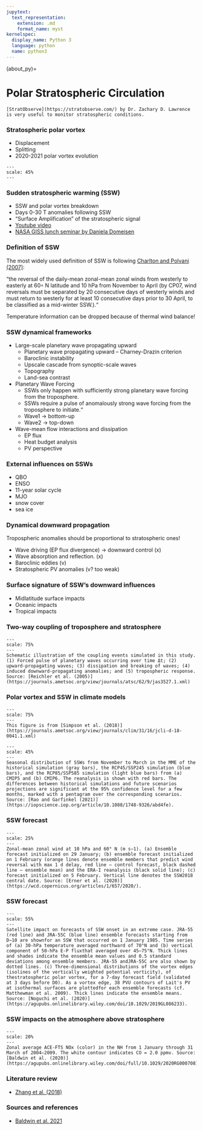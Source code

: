 ```yaml
---
jupytext:
  text_representation:
    extension: .md
    format_name: myst
kernelspec:
  display_name: Python 3
  language: python
  name: python3
---
```


(about_py)=

# Polar Stratospheric Circulation

```{note}
[StratObserve](https://stratobserve.com/) by Dr. Zachary D. Lawrence is very useful to monitor stratospheric conditions.
```

### Stratospheric polar vortex

- Displacement
- Splitting 
- 2020-2021 polar vortex evolution

```{figure} /_static/lecture_specific/lecture1_figures/atm_structure_tmp1.png
---
scale: 45%
---
```

### Sudden stratospheric warming (SSW)

- SSW and polar vortex breakdown
- Days 0-30 T anomalies following SSW
- “Surface Amplification” of the stratospheric signal
- [Youtube video](https://www.youtube.com/watch?v=FXBPXc571Hc)
- [NASA GISS lunch seminar by Daniela Domeisen](https://www.youtube.com/watch?v=iLS0a0QmbgE&t=828s)

### Definition of SSW

The most widely used definition of SSW is following [Charlton and Polvani (2007)](https://journals.ametsoc.org/view/journals/clim/20/3/jcli3996.1.xml):

“the reversal of the daily-mean zonal-mean zonal winds from westerly to easterly at 60◦ N latitude and 10 hPa from November to April (by CP07, wind reversals must be separated by 20 consecutive days of westerly winds and must return to westerly for at least 10 consecutive days prior to 30 April, to be classified as a mid-winter SSW.).“

Temperature information can be dropped because of thermal wind balance!

### SSW dynamical frameworks

- Large-scale planetary wave propagating upward
  - Planetary wave propagating upward – Charney-Drazin criterion 
  - Baroclinic instability
  - Upscale cascade from synoptic-scale waves
  - Topography
  - Land-sea contrast
- Planetary Wave Forcing
  - SSWs only happen with sufficiently strong planetary wave forcing from the troposphere.
  - SSWs require a pulse of anomalously strong wave forcing from the troposphere to initiate.“
  - Wave1 -> bottom-up
  - Wave2 -> top-down
- Wave-mean flow interactions and dissipation
  - EP flux
  - Heat budget analysis
  - PV perspective

### External influences on SSWs

- QBO 
- ENSO 
- 11-year solar cycle 
- MJO
- snow cover
- sea ice

### Dynamical downward propagation

Tropospheric anomalies should be proportional to stratospheric ones!

- Wave driving (EP flux divergence) -> downward control (x)
- Wave absorption and reflection. (x)
- Baroclinic eddies (v)
- Stratospheric PV anomalies (v? too weak)

### Surface signature of SSW’s downward influences

- Midlatitude surface impacts
- Oceanic impacts
- Tropical impacts

### Two-way coupling of troposphere and stratosphere

```{figure} /_static/lecture_specific/lecture1_figures/strat_tropo_coupling.gif
---
scale: 75%
---
Schematic illustration of the coupling events simulated in this study. (1) Forced pulse of planetary waves occurring over time Δt; (2) upward-propagating waves; (3) dissipation and breaking of waves; (4) induced downward-propagating anomalies; and (5) tropospheric response. Source: [Reichler et al. (2005)](https://journals.ametsoc.org/view/journals/atsc/62/9/jas3527.1.xml)
```

### Polar vortex and SSW in climate models
```{figure} /_static/lecture_specific/lecture1_figures/cmip5_polar_vortex_tmp1.jpg
---
scale: 75%
---
This figure is from [Simpson et al. (2018)](https://journals.ametsoc.org/view/journals/clim/31/16/jcli-d-18-0041.1.xml)
```

```{figure} /_static/lecture_specific/lecture1_figures/cmip5_cmip6_ssw_tmp1.jpg
---
scale: 45%
---
Seasonal distribution of SSWs from November to March in the MME of the historical simulation (gray bars), the RCP45/SSP245 simulation (blue bars), and the RCP85/SSP585 simulation (light blue bars) from (a) CMIP5 and (b) CMIP6. The reanalysis is shown with red bars. The differences between historical simulations and future scenarios projections are significant at the 95% confidence level for a few months, marked with a pentagram over the corresponding scenarios. Source: [Rao and Garfinkel (2021)](https://iopscience.iop.org/article/10.1088/1748-9326/abd4fe).
```

### SSW forecast
```{figure} /_static/lecture_specific/lecture1_figures/ssw_forecast_tmp1.png
---
scale: 25%
---
Zonal-mean zonal wind at 10 hPa and 60° N (m s−1). (a) Ensemble forecast initialized on 29 January; (b) ensemble forecast initialized on 1 February (orange lines denote ensemble members that predict wind reversal with max 1 d delay, red line – control forecast, black dashed line – ensemble mean) and the ERA-I reanalysis (black solid line); (c) forecast initialized on 5 February. Vertical line denotes the SSW2018 central date. Source: [Erner et al. (2020)](https://wcd.copernicus.org/articles/1/657/2020/).
```

### SSW forecast
```{figure} /_static/lecture_specific/lecture1_figures/ssw_forecast_tmp2.png
---
scale: 55%
---
Satellite impact on forecasts of SSW onset in an extreme case. JRA‐55 (red line) and JRA‐55C (blue line) ensemble forecasts starting from D−10 are shownfor an SSW that occurred on 1 January 1985. Time series of (a) 30‐hPa temperature averaged northward of 70°N and (b) vertical component of 50‐hPa E‐P fluxthat averaged over 45–75°N. Thick lines and shades indicate the ensemble mean values and 0.5 standard deviations among ensemble members. JRA‐55 andJRA‐55C are also shown by dotted lines. (c) Three‐dimensional distributions of the vortex edges (isolines of the vertically weighted potential vorticity), of thestratospheric polar vortex, for a 7‐day forecast field (validated at 3 days before D0). As a vortex edge, 38 PVU contours of Lait's PV at isothermal surfaces are plottedfor each ensemble forecasts (cf. Matthewman et al. 2009). Thick lines indicate the ensemble means. Source: [Noguchi et al. (2020)](https://agupubs.onlinelibrary.wiley.com/doi/10.1029/2019GL086233).

```


### SSW impacts on the atmosphere above stratosphere
```{figure} /_static/lecture_specific/lecture1_figures/ssw_upward_tmp1.jpg
---
scale: 20%
---
Zonal average ACE-FTS NOx (color) in the NH from 1 January through 31 March of 2004–2009. The white contour indicates CO = 2.0 ppmv. Source: [Baldwin et al. (2020)](https://agupubs.onlinelibrary.wiley.com/doi/full/10.1029/2020RG000708).
```

### Literature review
- [Zhang et al. (2018)](https://www.science.org/doi/full/10.1126/sciadv.aat6025)


### Sources and references
- [Baldwin et al. 2021](https://agupubs.onlinelibrary.wiley.com/doi/10.1029/2020RG000708)


